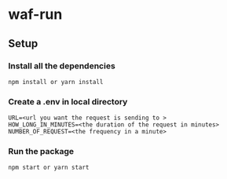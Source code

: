 # waf-run


## Setup

### Install all the dependencies
```
npm install or yarn install
```

### Create a .env in local directory
```
URL=<url you want the request is sending to >
HOW_LONG_IN_MINUTES=<the duration of the request in minutes>
NUMBER_OF_REQUEST=<the frequency in a minute>
```

### Run the package
```
npm start or yarn start
```


